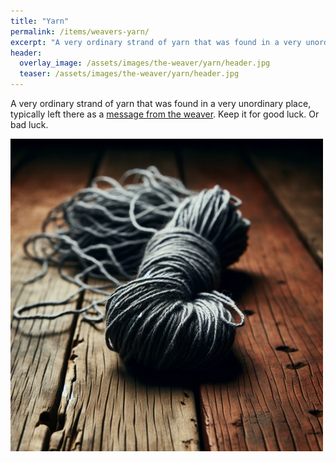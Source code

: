 ```yaml
---
title: "Yarn"
permalink: /items/weavers-yarn/
excerpt: "A very ordinary strand of yarn that was found in a very unordinary place, typically left there as a [message from the weaver](/lore/the-weaver#weavers-yarn)."
header:
  overlay_image: /assets/images/the-weaver/yarn/header.jpg
  teaser: /assets/images/the-weaver/yarn/header.jpg
---
```


A very ordinary strand of yarn that was found in a very unordinary place, typically left there as a [message from the weaver](/lore/the-weaver#weavers-yarn). Keep it for good luck. Or bad luck.

[![the weaver's yarn](../../assets/images/the-weaver/yarn/normal.jpg)](../../assets/images/the-weaver/yarn/full.jpg)
